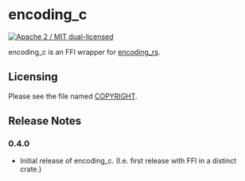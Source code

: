 # encoding_c

[![Apache 2 / MIT dual-licensed](https://img.shields.io/badge/license-Apache%202%20%2F%20MIT-blue.svg)](https://github.com/hsivonen/encoding_rs/blob/master/COPYRIGHT)

encoding_c is an FFI wrapper for [encoding_rs](https://github.com/hsivonen/encoding_rs).

## Licensing

Please see the file named
[COPYRIGHT](https://github.com/hsivonen/encoding_rs/blob/master/COPYRIGHT).

## Release Notes

### 0.4.0

* Initial release of encoding_c. (I.e. first release with FFI in a distinct
  crate.)

